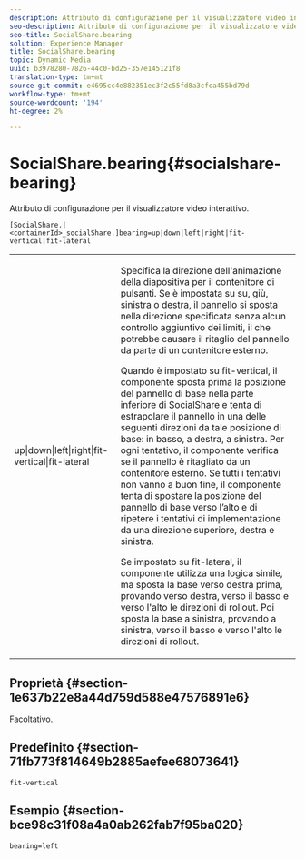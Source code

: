 ```yaml
---
description: Attributo di configurazione per il visualizzatore video interattivo.
seo-description: Attributo di configurazione per il visualizzatore video interattivo.
seo-title: SocialShare.bearing
solution: Experience Manager
title: SocialShare.bearing
topic: Dynamic Media
uuid: b3978280-7826-44c0-bd25-357e145121f8
translation-type: tm+mt
source-git-commit: e4695cc4e882351ec3f2c55fd8a3cfca455bd79d
workflow-type: tm+mt
source-wordcount: '194'
ht-degree: 2%

---
```



# SocialShare.bearing{#socialshare-bearing}

Attributo di configurazione per il visualizzatore video interattivo.

`[SocialShare.|<containerId>_socialShare.]bearing=up|down|left|right|fit-vertical|fit-lateral`

<table id="table_441553CD34C94A58A9D7CBF772DEDDB6"> 
 <tbody> 
  <tr> 
   <td colname="col1"> <p> <span class="codeph"> up|down|left|right|fit-vertical|fit-lateral</span> </p> </td> 
   <td colname="col2"> <p> Specifica la direzione dell'animazione della diapositiva per il contenitore di pulsanti. Se è impostata su <span class="codeph"> su</span>, <span class="codeph"> giù</span>, <span class="codeph"> sinistra</span> o <span class="codeph"> destra</span>, il pannello si sposta nella direzione specificata senza alcun controllo aggiuntivo dei limiti, il che potrebbe causare il ritaglio del pannello da parte di un contenitore esterno. </p> <p>Quando è impostato su <span class="codeph"> fit-vertical</span>, il componente sposta prima la posizione del pannello di base nella parte inferiore di SocialShare e tenta di estrapolare il pannello in una delle seguenti direzioni da tale posizione di base: in basso, a destra, a sinistra. Per ogni tentativo, il componente verifica se il pannello è ritagliato da un contenitore esterno. Se tutti i tentativi non vanno a buon fine, il componente tenta di spostare la posizione del pannello di base verso l’alto e di ripetere i tentativi di implementazione da una direzione superiore, destra e sinistra. </p> <p>Se impostato su <span class="codeph"> fit-lateral</span>, il componente utilizza una logica simile, ma sposta la base verso destra prima, provando verso destra, verso il basso e verso l'alto le direzioni di rollout. Poi sposta la base a sinistra, provando a sinistra, verso il basso e verso l'alto le direzioni di rollout. </p> </td> 
  </tr> 
 </tbody> 
</table>

## Proprietà {#section-1e637b22e8a44d759d588e47576891e6}

Facoltativo.

## Predefinito {#section-71fb773f814649b2885aefee68073641}

`fit-vertical`

## Esempio {#section-bce98c31f08a4a0ab262fab7f95ba020}

```
bearing=left
```

